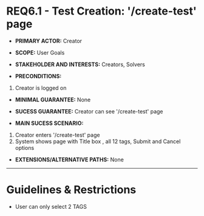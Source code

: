 # REQ6.1 - Test Creation: '/create-test' page

- **PRIMARY ACTOR:** Creator

- **SCOPE:** User Goals

- **STAKEHOLDER AND INTERESTS:** Creators, Solvers

- **PRECONDITIONS:**
1. Creator is logged on

- **MINIMAL GUARANTEE:** None

- **SUCESS GUARANTEE:** Creator can see '/create-test' page

- **MAIN SUCESS SCENARIO:**
1. Creator enters '/create-test' page
2. System shows page with Title box , all 12 tags, Submit and Cancel options

- **EXTENSIONS/ALTERNATIVE PATHS:** None

---

# Guidelines & Restrictions

- User can only select 2 TAGS